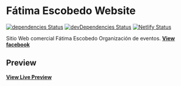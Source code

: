 # Fátima Escobedo Website
[![dependencies Status](https://david-dm.org/StartBootstrap/startbootstrap-business-casual/status.svg)](https://david-dm.org/StartBootstrap/startbootstrap-business-casual)
[![devDependencies Status](https://david-dm.org/StartBootstrap/startbootstrap-business-casual/dev-status.svg)](https://david-dm.org/StartBootstrap/startbootstrap-business-casual?type=dev)
[![Netlify Status](https://api.netlify.com/api/v1/badges/f1cb204c-dc6d-4622-a434-925f79893903/deploy-status)](https://app.netlify.com/sites/fatimaescobedo/deploys)

Sitio Web comercial Fátima Escobedo
Organización de eventos.
**[View facebook](https://www.facebook.com/fatimaescobedo.events/)**

## Preview

**[View Live Preview](https://fatimaescobedo.netlifly.app/)**

